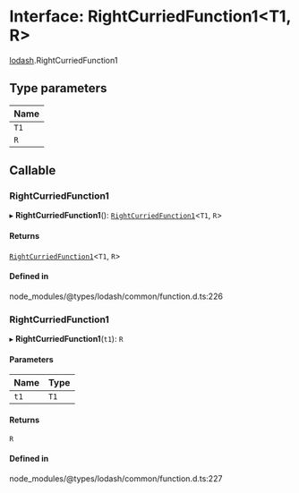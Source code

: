# Interface: RightCurriedFunction1<T1, R\>

[lodash](../modules/lodash.md).RightCurriedFunction1

## Type parameters

| Name |
| :--- |
| `T1` |
| `R`  |

## Callable

### RightCurriedFunction1

▸ **RightCurriedFunction1**(): [`RightCurriedFunction1`](lodash.RightCurriedFunction1.md)<`T1`,
`R`\>

#### Returns

[`RightCurriedFunction1`](lodash.RightCurriedFunction1.md)<`T1`, `R`\>

#### Defined in

node_modules/@types/lodash/common/function.d.ts:226

### RightCurriedFunction1

▸ **RightCurriedFunction1**(`t1`): `R`

#### Parameters

| Name | Type |
| :--- | :--- |
| `t1` | `T1` |

#### Returns

`R`

#### Defined in

node_modules/@types/lodash/common/function.d.ts:227

